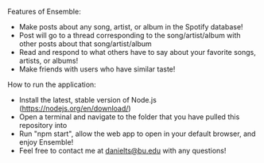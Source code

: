 Features of Ensemble:
  - Make posts about any song, artist, or album in the Spotify database!
  - Post will go to a thread corresponding to the song/artist/album with other posts about that song/artist/album
  - Read and respond to what others have to say about your favorite songs, artists, or albums!
  - Make friends with users who have similar taste!

How to run the application:
  - Install the latest, stable version of Node.js (https://nodejs.org/en/download/)
  - Open a terminal and navigate to the folder that you have pulled this repository into
  - Run "npm start", allow the web app to open in your default browser, and enjoy Ensemble!
  - Feel free to contact me at danielts@bu.edu with any questions!
